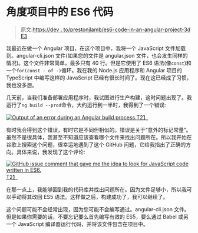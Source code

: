 # 角度项目中的 ES6 代码

> 原文:[https://dev . to/prestonjlamb/es6-code-in-an-angular-project-3d E3](https://dev.to/prestonjlamb/es6-code-in-an-angular-project-3de3)

我最近在做一个 Angular 项目，在这个项目中，我将一个 JavaScript 文件加载到。angular-cli.json 文件(如果您的文件是 angular.json 文件，也会发生同样的情况)。这个文件非常简单，最多只有 40 行。但是它使用了 ES6 语法(像`const`)和一个`for(const - of -)`循环。我在我的 Node.js 应用程序和 Angular 项目的 TypeScript 中编写这样的 JavaScript 已经有很长时间了。现在这已经成了习惯，我也没多想。

几天前，当我们准备部署应用程序时，我试图进行生产构建，这时问题出现了。我运行了`ng build --prod`命令，大约运行到一半时，我得到了一个错误:

[![Output of an error during an Angular build process.](../Images/33978ab4152bdd23fda653c0aee7f855.png)T2】](https://res.cloudinary.com/practicaldev/image/fetch/s--9MdDiB_u--/c_limit%2Cf_auto%2Cfl_progressive%2Cq_auto%2Cw_880/https://www.prestonlamb.com/static/images/blogPosts/es6CodeInAngular/error-output.png)

有时我会得到这个错误，有时它是不同但相似的。错误是关于“意外的标记常量”。虽然不是很具体，我甚至不知道应该查看哪个文件来找出问题所在。所以我开始在谷歌上搜索这个问题，很幸运地遇到了这个 GitHub 问题，它给我指出了正确的方向。具体来说，我发现了这个评论:

[![GitHub issue comment that gave me the idea to look for JavaScript code written in ES6.](../Images/e1420377b1e1320b125b180942b8ffde.png)T2】](https://res.cloudinary.com/practicaldev/image/fetch/s--pfsogXxr--/c_limit%2Cf_auto%2Cfl_progressive%2Cq_auto%2Cw_880/https://www.prestonlamb.com/static/images/blogPosts/es6CodeInAngular/github-issue.png)

在那一点上，我能够回到我的代码库并找出问题所在。因为文件足够小，所以我可以手动将其改回 ES5 语法。这样做之后，构建成功了，我可以继续了。

这个问题可能不会经常出现，因为您可能不会编写通过。angular-cli.json 文件。但是如果你需要的话，不要忘记要么首先编写有效的 ES5，要么通过 Babel 或另一个 JavaScript 编译器运行代码，并将该文件包含在项目中。